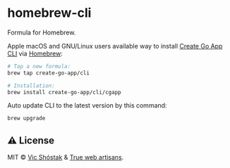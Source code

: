 # homebrew-cli

Formula for Homebrew.

Apple macOS and GNU/Linux users available way to install [Create Go App CLI](https://github.com/create-go-app/cli) via [Homebrew](https://brew.sh/):

```bash
# Tap a new formula:
brew tap create-go-app/cli

# Installation:
brew install create-go-app/cli/cgapp
```

Auto update CLI to the latest version by this command:

```bash
brew upgrade
```

## ⚠️ License

MIT &copy; [Vic Shóstak](https://github.com/koddr) & [True web artisans](https://1wa.co/).
